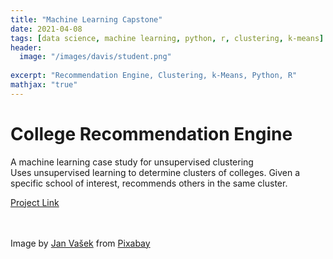 ```yaml
---
title: "Machine Learning Capstone"
date: 2021-04-08
tags: [data science, machine learning, python, r, clustering, k-means]
header:
  image: "/images/davis/student.png"
  
excerpt: "Recommendation Engine, Clustering, k-Means, Python, R"
mathjax: "true"
---
```


# College Recommendation Engine
A machine learning case study for unsupervised clustering 
<br>
Uses unsupervised learning to determine clusters of colleges. Given a specific school of interest, recommends others in the same cluster.

<a href="https://github.com/amodavis/College_Recommendation_Engine">Project Link</a>

<br>
<br>
Image by <a href="https://pixabay.com/users/jeshoots-com-264599/?utm_source=link-attribution&amp;utm_medium=referral&amp;utm_campaign=image&amp;utm_content=3087585">Jan Vašek</a> from <a href="https://pixabay.com/?utm_source=link-attribution&amp;utm_medium=referral&amp;utm_campaign=image&amp;utm_content=3087585">Pixabay</a>

